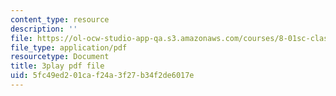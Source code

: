 ```yaml
---
content_type: resource
description: ''
file: https://ol-ocw-studio-app-qa.s3.amazonaws.com/courses/8-01sc-classical-mechanics-fall-2016/5fc49ed201caf24a3f27b34f2de6017e_QmCQUBSsKwQ.pdf
file_type: application/pdf
resourcetype: Document
title: 3play pdf file
uid: 5fc49ed2-01ca-f24a-3f27-b34f2de6017e
---
```

